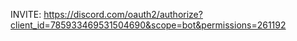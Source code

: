 INVITE: https://discord.com/oauth2/authorize?client_id=785933469531504690&scope=bot&permissions=261192

